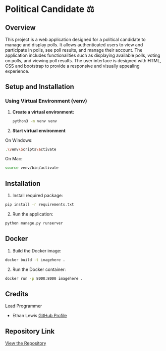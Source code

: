 # Political Candidate ⚖️

## Overview
This project is a web application designed for a political candidate to manage and display polls. It allows authenticated users to view and participate in polls, see poll results, and manage their account. The application includes functionalities such as displaying available polls, voting on polls, and viewing poll results. The user interface is designed with HTML, CSS and bootstrap to provide a responsive and visually appealing experience.

## Setup and Installation

### Using Virtual Environment (venv)

1. **Create a virtual environment:**
   ```sh
   python3 -m venv venv

2. **Start virtual environment**

On Windows:
   ```sh
   .\venv\Scripts\activate
   ```

On Mac:
   ```sh
   source venv/bin/activate
   ```

## Installation
 1. Install required package:
 ```sh
pip install -r requirements.txt
```

 2. Run the application:
```sh
python manage.py runserver
```

## Docker

  1. Build the Docker image:
   ```sh
   docker build -t imagehere .
   ```
  2.  Run the Docker container:
   ```sh
   docker run -p 8000:8000 imagehere .
   ```
## Credits

Lead Programmer

- Ethan Lewis [GitHub Profile](https://github.com/ethanlewis938/)

## Repository Link

[View the Repository](https://github.com/ethanlewis938/politicalCandidate/)
